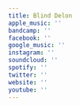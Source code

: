 ```yaml
---
title: Blind Delon
apple_music: ''
bandcamp: ''
facebook: ''
google_music: ''
instagram: ''
soundcloud: ''
spotify: ''
twitter: ''
website: ''
youtube: ''
---
```

